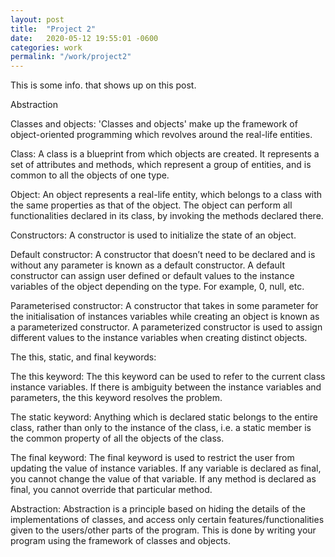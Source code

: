 ```yaml
---
layout: post
title:  "Project 2"
date:   2020-05-12 19:55:01 -0600
categories: work
permalink: "/work/project2"
---
```


This is some info. that shows up on this post.

Abstraction

Classes and objects: 'Classes and objects' make up the framework of object-oriented programming which revolves around the real-life entities.

Class: A class is a blueprint from which objects are created. It represents a set of attributes and methods, which represent a group of entities, and is common to all the objects of one type.

Object: An object represents a real-life entity, which belongs to a class with the same properties as that of the object. The object can perform all functionalities declared in its class, by invoking the methods declared there.
     
Constructors: A constructor is used to initialize the state of an object.

Default constructor: A constructor that doesn’t need to be declared and is without any parameter is known as a default constructor. A default constructor can assign user defined or default values to the instance variables of the object depending on the type. For example, 0, null, etc.
     
Parameterised constructor: A constructor that takes in some parameter for the initialisation of instances variables while creating an object is known as a parameterized constructor. A parameterized constructor is used to assign different values to the instance variables when creating  distinct objects.

The this, static, and final keywords:

The this keyword: The this keyword can be used to refer to the current class instance variables. If there is ambiguity between the instance variables and parameters, the this keyword resolves the problem.
     
The static keyword: Anything which is declared static belongs to the entire class, rather than only to the instance of the class, i.e. a static member is the common property of all the objects of the class.
     
The final keyword: The final keyword is used to restrict the user from updating the value of instance variables. If any variable is declared as final, you cannot change the value of that variable. If any method is declared as final, you cannot override that particular method.
     
Abstraction: Abstraction is a principle based on hiding the details of the implementations of classes, and access only certain features/functionalities given to the users/other parts of the program. This is done by writing your program using the framework of classes and objects.